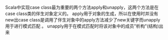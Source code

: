 Scala中实现case class最为重要的两个方法apply和unapply，这两个方法是在case class类的伴生对象定义的。
apply用于对象的生成，所以在使用时并没有new出case class是调用了伴生对象中的apply方法减少了new关键字而unapply用于进行模式匹配 。
unapply用于在模式匹配时将该对象中的成员"析构"(结构)出来

